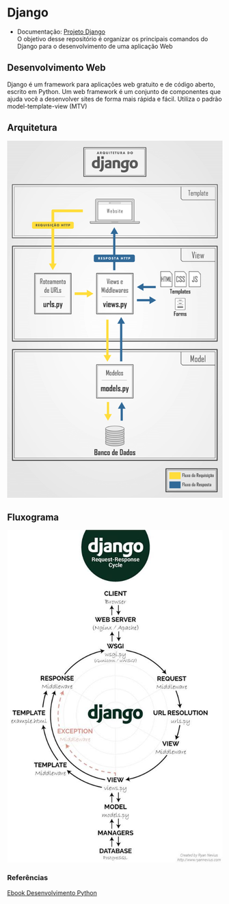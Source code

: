  # Django
- Documentação: [Projeto Django](https://www.djangoproject.com/)</br>
O objetivo desse repositório é organizar os principais comandos do Django para o desenvolvimento de uma aplicação Web
## Desenvolvimento Web
Django é um framework para aplicações web gratuito e de código aberto, escrito em Python. Um web framework é um conjunto de componentes que ajuda você a desenvolver sites de forma mais rápida e fácil. Utiliza o padrão model-template-view (MTV)
## Arquitetura 
![arquitetura](imagens/django-architecture.png)

## Fluxograma
![diagrama diango](imagens/diagramDjango.png)

### Referências

[Ebook Desenvolvimento Python](https://pythonacademy.com.br/assets/ebooks/desenvolvimento-web-com-python-e-django/desenvolvimento-web-com-python-e-django.pdf)
